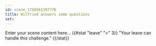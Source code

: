 ```yaml
---
id: scene_1758561397776
title: Wilfried answers some questions
set:
---
```


Enter your scene content here...
{{#stat "leave" ">" 3}}
  "Your leave can handle this challenge."
{{/stat}}
